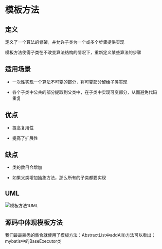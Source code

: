 # 模板方法

## 定义

定义了一个算法的骨架，并允许子类为一个或多个步骤提供实现

模板方法使得子类在不改变算法结构的情况下，重新定义某些算法的步骤

## 适用场景

* 一次性实现一个算法不可变的部分，将可变部分留给子类实现

* 各个子类中公共的部分提取到父类中，在子类中实现可变部分，从而避免代码重复

## 优点

* 提高复用性

* 提高了扩展性

## 缺点

* 类的数目会增加

* 如果父类增加抽象方法，那么所有的子类都要实现

## UML

![模板方法1UML](https://ws1.sinaimg.cn/large/7ebba446gy1fyy3c9esgaj20ua0gitb7.jpg)

## 源码中体现模板方法

我们最最熟悉的集合就使用了模板方法：AbstractList中addAll()方法可以看出；mybatis中的BaseExecutor类